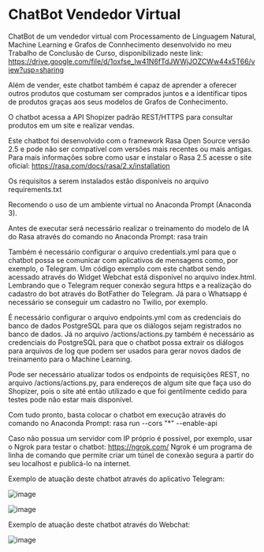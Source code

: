 # ChatBot Vendedor Virtual
ChatBot de um vendedor virtual com Processamento de Linguagem Natural, Machine Learning e Grafos de Connhecimento desenvolvido no meu Trabalho de Conclusão de Curso, disponibilizado neste link: https://drive.google.com/file/d/1oxfse_Iw41N6fTdJWWjJOZCWw44x5T66/view?usp=sharing

Além de vender, este chatbot também é capaz de aprender a oferecer outros produtos que costumam ser comprados juntos e a identificar tipos de produtos graças aos seus modelos de Grafos de Conhecimento.


O chatbot acessa a API Shopizer padrão REST/HTTPS para consultar produtos em um site e realizar vendas. 

Este chatbot foi desenvolvido com o framework Rasa Open Source versão 2.5 e pode não ser compatível com versões mais recentes ou mais antigas.
Para mais informações sobre como usar e instalar o Rasa 2.5 acesse o site oficial:
https://rasa.com/docs/rasa/2.x/installation

Os requisitos a serem instalados estão disponíveis no arquivo requirements.txt

Recomendo o uso de um ambiente virtual no Anaconda Prompt (Anaconda 3).

Antes de executar será necessário realizar o treinamento do modelo de IA do Rasa através do comando no Anaconda Prompt: rasa train

Também é necessário configurar o arquivo credentials.yml para que o chatbot possa se comunicar com aplicativos de mensagens como, por exemplo, o Telegram. Um código exemplo com este chatbot sendo acessado através do Widget Webchat está disponível no arquivo index.html. Lembrando que o Telegram requer conexão segura https e a realização do cadastro do bot através do BotFather do Telegram. Já para o Whatsapp é necessário se conseguir um cadastro no Twilio, por exemplo.

É necessário configurar o arquivo endpoints.yml com as credenciais do banco de dados PostgreSQL para que os diálogos sejam registrados no banco de dados. Já no arquivo /actions/actions.py também é necessário as credenciais do PostgreSQL para que o chatbot possa extrair os diálogos para arquivos de log que podem ser usados para gerar novos dados de treinamento para o Machine Learning.

Pode ser necessário atualizar todos os endpoints de requisições REST, no arquivo /actions/actions.py, para endereços de algum site que faça uso do Shopizer, pois o site até então utilizado e que foi gentilmente cedido para testes pode não estar mais disponível.

Com tudo pronto, basta colocar o chatbot em execução através do comando no Anaconda Prompt:
rasa run --cors "*" --enable-api

Caso não possua um servidor com IP próprio é possivel, por exemplo, usar o Ngrok para testar o chatbot: https://ngrok.com/  Ngrok é um programa de linha de comando que permite criar um túnel de conexão segura a partir do seu localhost e publicá-lo na internet.

Exemplo de atuação deste chatbot através do aplicativo Telegram:


![image](https://user-images.githubusercontent.com/95327592/144303779-3fef1a17-521c-4380-9688-a005dfc9f740.png)

![image](https://user-images.githubusercontent.com/95327592/144303855-b28f2ed9-fbb8-494f-aa25-b0ba196842eb.png)


Exemplo de atuação deste chatbot através do Webchat:

![image](https://user-images.githubusercontent.com/95327592/144308327-54304a11-761b-4c3a-bb49-6789a5082473.png)


